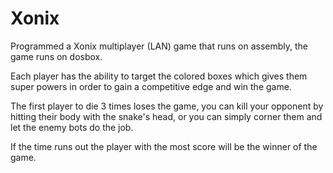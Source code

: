 # Xonix
Programmed a Xonix multiplayer (LAN) game that runs on assembly, the game runs on dosbox.

Each player has the ability to target the colored boxes which gives them super powers in order to gain a competitive edge and win the game.

The first player to die 3 times loses the game, you can kill your opponent by hitting their body with the snake's head, or you can simply corner them and let the enemy bots do the job.

If the time runs out the player with the most score will be the winner of the game.
